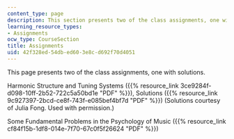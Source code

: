 ```yaml
---
content_type: page
description: This section presents two of the class assignments, one with solutions.
learning_resource_types:
- Assignments
ocw_type: CourseSection
title: Assignments
uid: 42f328ed-54db-ed60-3e8c-d692f70d4051
---
```


This page presents two of the class assignments, one with solutions.

Harmonic Structure and Tuning Systems ({{% resource_link 3ce9284f-d098-10ff-2b52-722c5a50bd1e "PDF" %}}), Solutions ({{% resource_link 9c927397-2bcd-ce8f-743f-e085bef4bf7d "PDF" %}}) (Solutions courtesy of Julia Fong. Used with permission.)

Some Fundamental Problems in the Psychology of Music ({{% resource_link cf84f15b-1df8-014e-7f70-67c0f5f26624 "PDF" %}})